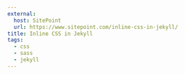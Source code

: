 ```yaml
---
external:
  host: SitePoint
  url: https://www.sitepoint.com/inline-css-in-jekyll/
title: Inline CSS in Jekyll
tags:
  - css
  - sass
  - jekyll
---
```

